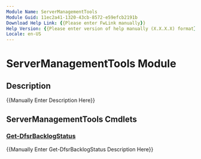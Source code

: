 ```yaml
---
Module Name: ServerManagementTools
Module Guid: 11ec2a41-1320-43cb-8572-e59efcb2191b
Download Help Link: {{Please enter FwLink manually}}
Help Version: {{Please enter version of help manually (X.X.X.X) format}}
Locale: en-US
---
```


# ServerManagementTools Module
## Description
{{Manually Enter Description Here}}

## ServerManagementTools Cmdlets
### [Get-DfsrBacklogStatus](Get-DfsrBacklogStatus.md)
{{Manually Enter Get-DfsrBacklogStatus Description Here}}

